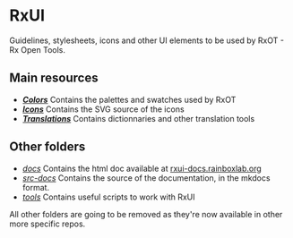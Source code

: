 # RxUI

Guidelines, stylesheets, icons and other UI elements to be used by RxOT - Rx Open Tools.

## Main resources

- [***Colors***](https://github.com/Rainbox-dev/RxUI/tree/master/Colors) Contains the palettes and swatches used by RxOT
- [***Icons***](https://github.com/Rainbox-dev/RxUI/tree/master/Icons) Contains the SVG source of the icons
- [***Translations***](https://github.com/Rainbox-dev/RxUI/tree/master/Translations) Contains dictionnaries and other translation tools

## Other folders

- [*docs*](https://github.com/Rainbox-dev/RxUI/tree/master/docs) Contains the html doc available at [rxui-docs.rainboxlab.org](http://rxui-docs.rainboxlab.org)
- [*src-docs*](https://github.com/Rainbox-dev/RxUI/tree/master/src-docs) Contains the source of the documentation, in the mkdocs format.
- [*tools*](https://github.com/Rainbox-dev/RxUI/tree/master/tools) Contains useful scripts to work with RxUI

All other folders are going to be removed as they're now available in other more specific repos.